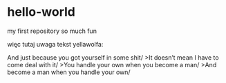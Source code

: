 # hello-world
<p> my first repository so much fun
<p> więc tutaj uwaga tekst yellawolfa:
<p> And just because you got yourself in some shit/
>It doesn’t mean I have to come deal with it/
>You handle your own when you become a man/
>And become a man when you handle your own/
